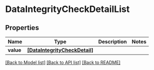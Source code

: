 # DataIntegrityCheckDetailList


## Properties
Name | Type | Description | Notes
------------ | ------------- | ------------- | -------------
**value** | [**[DataIntegrityCheckDetail]**](DataIntegrityCheckDetail.md) |  | 

[[Back to Model list]](../README.md#documentation-for-models) [[Back to API list]](../README.md#documentation-for-api-endpoints) [[Back to README]](../README.md)


